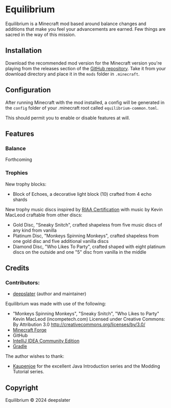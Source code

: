 # Equilibrium

Equilibrium is a Minecraft mod based around balance changes and additions that make you feel your advancements are earned. Few things are sacred in the way of this mission.

## Installation

Download the recommended mod version for the Minecraft version you're playing from the releases section of the [GitHub repository](https://github.com/deepslater/Equilibrium). Take it from your download directory and place it in the `mods` folder in `.minecraft`.

## Configuration

After running Minecraft with the mod installed, a config will be generated in the `config`  folder of your .minecraft root called `equilibrium-common.toml`.

This should permit you to enable or disable features at will.

## Features

### Balance

Forthcoming

### Trophies

New trophy blocks:

- Block of Echoes, a decorative light block (10) crafted from 4 echo shards

New trophy music discs inspired by [RIAA Certification](https://en.wikipedia.org/wiki/RIAA_certification) with music by Kevin MacLeod craftable from other discs:

- Gold Disc, "Sneaky Snitch", crafted shapeless from five music discs of any kind from vanilla
- Platinum Disc, "Monkeys Spinning Monkeys", crafted shapeless from one gold disc and five additional vanilla discs
- Diamond Disc, "Who Likes To Party", crafted shaped with eight platinum discs on the outside and one "5" disc from vanilla in the middle

## Credits

### Contributors:
- [deepslater](https://github.com/deepslater) (author and maintainer)

Equilibrium was made with use of the following:
- "Monkeys Spinning Monkeys", "Sneaky Snitch", "Who Likes to Party"
  Kevin MacLeod (incompetech.com)
  Licensed under Creative Commons: By Attribution 3.0
  http://creativecommons.org/licenses/by/3.0/
- [Minecraft Forge](https://minecraftforge.net)
- GitHub
- [IntelliJ IDEA Community Edition](https://www.jetbrains.com/idea/download/)
- [Gradle](https://www.gradle.org/)

The author wishes to thank:
- [Kaupenjoe](https://kaupenjoe.net) for the excellent Java Introduction series and the Modding Tutorial series.

## Copyright

Equilibrium © 2024  deepslater